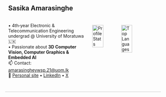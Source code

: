 <div style="display: flex; flex-wrap: wrap; justify-content: space-between; align-items: center; border-bottom: 2px solid #ddd; padding-bottom: 20px;">
  <!-- Left Side: GitHub Stats and Contributions -->
  <div style="flex: 2; margin: 10px;">
    <!-- GitHub Profile & Contribution Overview -->
    <h2>Sasika Amarasinghe</h2>
    <p>
      <br>• 4th‑year Electronic & Telecommunication Engineering undergrad @ University of Moratuwa 🇱🇰 
      <br>• Passionate about <b>3D Computer Vision, Computer Graphics & Embedded AI</b>
      <br>📫 Contact: <a href="mailto:amarasingheywsp.21@uom.lk">amarasingheywsp.21@uom.lk</a><br/>
      🔗 <a href="https://sasikaa073.github.io">Personal site</a> • <a href="https://linkedin.com/in/sasika-amarasinghe">LinkedIn</a> • <a href="https://twitter.com/SasikaA073">X</a>
    </p>
  
  </div>
   
   <div>
    <div style="display: flex; flex-wrap: wrap;">
      <img src="https://github-profile-summary-cards.vercel.app/api/cards/stats?username=SasikaA073&theme=gotham" alt="Profile Stats" style="width: 40%; margin-right: 2%;" />
      <img src="https://github-profile-summary-cards.vercel.app/api/cards/repos-per-language?username=SasikaA073&theme=gotham" alt="Top Languages" style="width: 40%;" />
    </div>
     
</div>
    
  </div>

  
</div>
